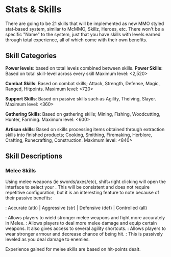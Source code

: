 # Stats & Skills
There are going to be 21 skills that will be implemented as new MMO styled stat-based system, similar to McMMO, Skillz, Heroes, etc. There won't be a specific "Name" to the system, just that you have skills with levels earned through total experience, all of which come with their own benefits.

## Skill Categories

**Power levels**: based on total levels combined between skills.
**Power Skills**: Based on total skill-level across every skill
Maximum level: <2,520>

**Combat Skills**: Based on combat skills; Attack, Strength, Defense, Magic, Ranged, Hitpoints.
Maximum level: <720>

**Support Skills**: Based on passive skills such as Agility, Theiving, Slayer.
Maximum level: <360>

**Gathering Skills**: Based on gathering skills; Mining, Fishing, Woodcutting, Hunter, Farming.
Maximum level: <600>

**Artisan skills**: Based on skills processing items obtained through extraction skills into finished products; Cooking, Smithing, Firemaking, Herblore, Crafting, Runecrafting, Construction.
Maximum level: <840>

## Skill Descriptions

### Melee Skills

Using melee weapons (ie swords/axes/etc), shift+right clicking will open the interface to select your <combat style>. This will be consistent and does not require repetitive configuration, but it is an interesting feature to note because of their passive benefits:
  
**<Combat Styles>**: Accurate (atk)  | Aggressive (str)  |  Defensive (def)  |  Controlled (all)
  
**<Attack>**: Allows players to wield stronger melee weapons and fight more accurately in Melee.
**<Strength>**: Allows players to deal more melee damage and equip certain weapons. It also gives access to several agility shortcuts.
**<Defense>**: Allows players to wear stronger armour and decrease chance of being hit.
**<Hitpoints>**: This is passively leveled as you deal damage to enemies.

Experience gained for melee skills are based on hit-points dealt.
